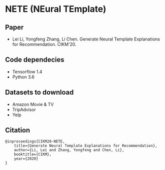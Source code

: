 # NETE (NEural TEmplate)

## Paper
- Lei Li, Yongfeng Zhang, Li Chen. Generate Neural Template Explanations for Recommendation. CIKM'20.

## Code dependecies
- Tensorflow 1.4
- Python 3.6

## Datasets to download
- Amazon Movie & TV
- TripAdvisor
- Yelp

## Citation
```
@inproceedings{CIKM20-NETE,
	title={Generate Neural Template Explanations for Recommendation},
	author={Li, Lei and Zhang, Yongfeng and Chen, Li},
	booktitle={CIKM},
	year={2020}
}
```
